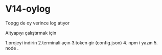 # V14-oylog
Topgg de oy verince log atıyor


Altyapıyı çalıştırmak için 

1.projeyi indirin
2.terminali açın
3.token gir (config.json)
4. npm i yazın 
5. node . 
